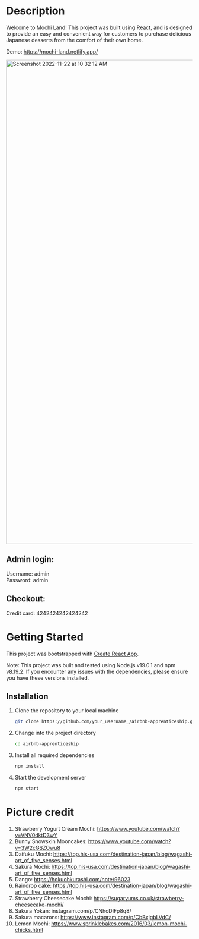 # Description

Welcome to Mochi Land! This project was built using React, and is designed to provide an easy and convenient way for customers to purchase delicious Japanese desserts from the comfort of their own home.

Demo: https://mochi-land.netlify.app/

<img width="1302" alt="Screenshot 2022-11-22 at 10 32 12 AM" src="https://user-images.githubusercontent.com/100975883/203393773-57f0f069-3431-4034-87e2-fc4fe9db9af8.png">

## Admin login:

Username: admin  
Password: admin

## Checkout:

Credit card: 4242424242424242

# Getting Started

This project was bootstrapped with [Create React App](https://github.com/facebook/create-react-app).

Note: This project was built and tested using Node.js v19.0.1 and npm v8.19.2. If you encounter any issues with the dependencies, please ensure you have these versions installed.

## Installation

1. Clone the repository to your local machine
   ```sh
   git clone https://github.com/your_username_/airbnb-apprenticeship.git
   ```
2. Change into the project directory
   ```sh
   cd airbnb-apprenticeship
   ```
3. Install all required dependencies
   ```sh
   npm install
   ```
4. Start the development server
   ```sh
   npm start
   ```

# Picture credit

1. Strawberry Yogurt Cream Mochi: https://www.youtube.com/watch?v=VNV0dktD3wY
2. Bunny Snowskin Mooncakes: https://www.youtube.com/watch?v=3W2cGSZOwu8
3. Daifuku Mochi: https://top.his-usa.com/destination-japan/blog/wagashi-art_of_five_senses.html
4. Sakura Mochi: https://top.his-usa.com/destination-japan/blog/wagashi-art_of_five_senses.html
5. Dango: https://hokuohkurashi.com/note/96023
6. Raindrop cake: https://top.his-usa.com/destination-japan/blog/wagashi-art_of_five_senses.html
7. Strawberry Cheesecake Mochi: https://sugaryums.co.uk/strawberry-cheesecake-mochi/
8. Sakura Yokan: instagram.com/p/CNhoDIFp8q8/
9. Sakura macarons: https://www.instagram.com/p/CbBxjqbLVdC/
10. Lemon Mochi: https://www.sprinklebakes.com/2016/03/lemon-mochi-chicks.html
